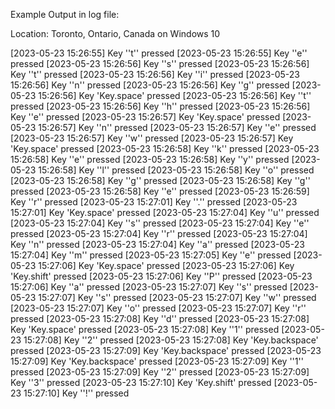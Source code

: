 Example Output in log file:

Location: Toronto, Ontario, Canada on Windows 10

[2023-05-23 15:26:55] Key ''t'' pressed
[2023-05-23 15:26:55] Key ''e'' pressed
[2023-05-23 15:26:56] Key ''s'' pressed
[2023-05-23 15:26:56] Key ''t'' pressed
[2023-05-23 15:26:56] Key ''i'' pressed
[2023-05-23 15:26:56] Key ''n'' pressed
[2023-05-23 15:26:56] Key ''g'' pressed
[2023-05-23 15:26:56] Key 'Key.space' pressed
[2023-05-23 15:26:56] Key ''t'' pressed
[2023-05-23 15:26:56] Key ''h'' pressed
[2023-05-23 15:26:56] Key ''e'' pressed
[2023-05-23 15:26:57] Key 'Key.space' pressed
[2023-05-23 15:26:57] Key ''n'' pressed
[2023-05-23 15:26:57] Key ''e'' pressed
[2023-05-23 15:26:57] Key ''w'' pressed
[2023-05-23 15:26:57] Key 'Key.space' pressed
[2023-05-23 15:26:58] Key ''k'' pressed
[2023-05-23 15:26:58] Key ''e'' pressed
[2023-05-23 15:26:58] Key ''y'' pressed
[2023-05-23 15:26:58] Key ''l'' pressed
[2023-05-23 15:26:58] Key ''o'' pressed
[2023-05-23 15:26:58] Key ''g'' pressed
[2023-05-23 15:26:58] Key ''g'' pressed
[2023-05-23 15:26:58] Key ''e'' pressed
[2023-05-23 15:26:59] Key ''r'' pressed
[2023-05-23 15:27:01] Key ''.'' pressed
[2023-05-23 15:27:01] Key 'Key.space' pressed
[2023-05-23 15:27:04] Key ''u'' pressed
[2023-05-23 15:27:04] Key ''s'' pressed
[2023-05-23 15:27:04] Key ''e'' pressed
[2023-05-23 15:27:04] Key ''r'' pressed
[2023-05-23 15:27:04] Key ''n'' pressed
[2023-05-23 15:27:04] Key ''a'' pressed
[2023-05-23 15:27:04] Key ''m'' pressed
[2023-05-23 15:27:05] Key ''e'' pressed
[2023-05-23 15:27:06] Key 'Key.space' pressed
[2023-05-23 15:27:06] Key 'Key.shift' pressed
[2023-05-23 15:27:06] Key ''P'' pressed
[2023-05-23 15:27:06] Key ''a'' pressed
[2023-05-23 15:27:07] Key ''s'' pressed
[2023-05-23 15:27:07] Key ''s'' pressed
[2023-05-23 15:27:07] Key ''w'' pressed
[2023-05-23 15:27:07] Key ''o'' pressed
[2023-05-23 15:27:07] Key ''r'' pressed
[2023-05-23 15:27:08] Key ''d'' pressed
[2023-05-23 15:27:08] Key 'Key.space' pressed
[2023-05-23 15:27:08] Key ''1'' pressed
[2023-05-23 15:27:08] Key ''2'' pressed
[2023-05-23 15:27:08] Key 'Key.backspace' pressed
[2023-05-23 15:27:09] Key 'Key.backspace' pressed
[2023-05-23 15:27:09] Key 'Key.backspace' pressed
[2023-05-23 15:27:09] Key ''1'' pressed
[2023-05-23 15:27:09] Key ''2'' pressed
[2023-05-23 15:27:09] Key ''3'' pressed
[2023-05-23 15:27:10] Key 'Key.shift' pressed
[2023-05-23 15:27:10] Key ''!'' pressed
